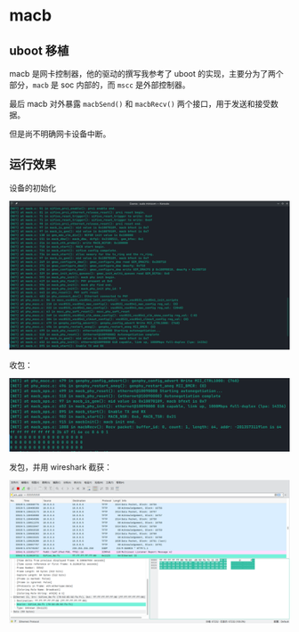 # macb

## uboot 移植

macb 是网卡控制器，他的驱动的撰写我参考了 uboot 的实现，主要分为了两个部分，`macb` 是 soc 内部的，而 `mscc` 是外部控制器。

最后 macb 对外暴露 `macbSend()` 和 `macbRecv()` 两个接口，用于发送和接受数据。

但是尚不明确网卡设备中断。 

## 运行效果

设备的初始化

![init](./img/macb-1.png)

收包：

![](img/macb-2.png)

发包，并用 wireshark 截获：

![file:///home/thysrael/desktop/bi2.png](img/macb-3.png)